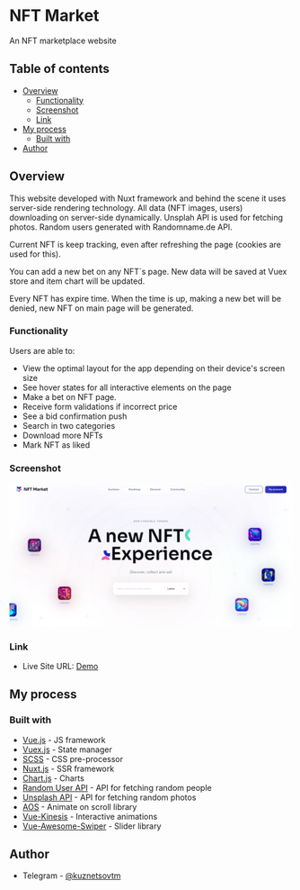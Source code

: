 # NFT Market

An NFT marketplace website

## Table of contents

- [Overview](#overview)
  - [Functionality](#functionality)
  - [Screenshot](#screenshot)
  - [Link](#link)
- [My process](#my-process)
  - [Built with](#built-with)
- [Author](#author)

## Overview

This website developed with Nuxt framework and behind the scene it uses server-side rendering technology. All data (NFT images, users) downloading on server-side dynamically.
Unsplah API is used for fetching photos. Random users generated with Randomname.de API.

Current NFT is keep tracking, even after refreshing the page (сookies are used for this).

You can add a new bet on any NFT`s page. New data will be saved at Vuex store and item chart will be updated.

Every NFT has expire time. When the time is up, making a new bet will be denied, new NFT on main page will be generated.

### Functionality

Users are able to:

- View the optimal layout for the app depending on their device's screen size
- See hover states for all interactive elements on the page
- Make a bet on NFT page.
- Receive form validations if incorrect price
- See a bid confirmation push
- Search in two categories
- Download more NFTs
- Mark NFT as liked

### Screenshot

![image](assets/img/nft-market-preview.png)

### Link

- Live Site URL: [Demo](https://nft-market-website.herokuapp.com/)

## My process

### Built with

- [Vue.js](https://vuejs.org/) - JS framework
- [Vuex.js](https://vuex.vuejs.org/) - State manager
- [SCSS](https://sass-lang.com/) - CSS pre-processor
- [Nuxt.js](https://nuxtjs.org/) - SSR framework
- [Chart.js](https://www.chartjs.org/) - Charts
- [Random User API](https://randomname.de) - API for fetching random people
- [Unsplash API](https://unsplash.com/documentation) - API for fetching random photos
- [AOS](https://michalsnik.github.io/aos/) - Animate on scroll library
- [Vue-Kinesis](https://www.npmjs.com/package/vue-kinesis) - Interactive animations
- [Vue-Awesome-Swiper](https://www.npmjs.com/package/vue-awesome-swiper) - Slider library

## Author

- Telegram - [@kuznetsovtm](https://t.me/@kuznetsovtm)
